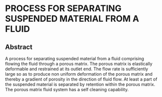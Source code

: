 # PROCESS FOR SEPARATING SUSPENDED MATERIAL FROM A FLUID

## Abstract
A process for separating suspended material from a fluid comprising flowing the fluid through a porous matrix. The porous matrix is elastically deformable and restrained at its outlet end. The flow rate is sufficiently large so as to produce non uniform deformation of the porous matrix and thereby a gradient of porosity in the direction of fluid flow. At least a part of the suspended material is separated by retention within the porous matrix. The porous matrix fluid system has a self cleaning capability.